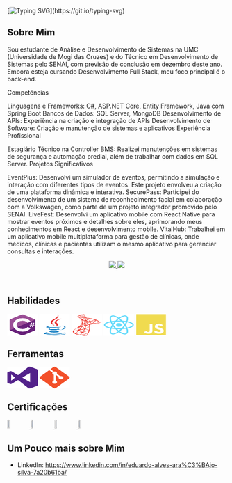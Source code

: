 [![Typing SVG](https://readme-typing-svg.demolab.com/?font=&weight=600&size=30&pause=1000&random=false&width=600&lines=Hello+There!!;Sejam+Bem+-+Vindos(a)+ao+meu+Perfil!)](https://git.io/typing-svg)

## Sobre Mim

Sou estudante de Análise e Desenvolvimento de Sistemas na UMC (Universidade de Mogi das Cruzes) e do Técnico em Desenvolvimento de Sistemas pelo SENAI, com previsão de conclusão em dezembro deste ano. Embora esteja cursando Desenvolvimento Full Stack, meu foco principal é o back-end.

Competências

Linguagens e Frameworks: C#, ASP.NET Core, Entity Framework, Java com Spring Boot
Bancos de Dados: SQL Server, MongoDB
Desenvolvimento de APIs: Experiência na criação e integração de APIs
Desenvolvimento de Software: Criação e manutenção de sistemas e aplicativos
Experiência Profissional

Estagiário Técnico na Controller BMS: Realizei manutenções em sistemas de segurança e automação predial, além de trabalhar com dados em SQL Server.
Projetos Significativos

EventPlus: Desenvolvi um simulador de eventos, permitindo a simulação e interação com diferentes tipos de eventos. Este projeto envolveu a criação de uma plataforma dinâmica e interativa.
SecurePass: Participei do desenvolvimento de um sistema de reconhecimento facial em colaboração com a Volkswagen, como parte de um projeto integrador promovido pelo SENAI.
LiveFest: Desenvolvi um aplicativo mobile com React Native para mostrar eventos próximos e detalhes sobre eles, aprimorando meus conhecimentos em React e desenvolvimento mobile.
VitalHub: Trabalhei em um aplicativo mobile multiplataforma para gestão de clínicas, onde médicos, clínicas e pacientes utilizam o mesmo aplicativo para gerenciar consultas e interações.


 <p align="center">
<a href="https://github.com/edualvesgt">
  <img height="180em" src="https://github-readme-stats-eight-theta.vercel.app/api?username=edualvesgt&show_icons=true&theme=algolia&include_all_commits=true&count_private=true"/>
  <img height="180em" src="https://github-readme-stats-eight-theta.vercel.app/api/top-langs/?username=edualvesgt&layout=compact&langs_count=8&theme=algolia&include_all_commits=true&count_private=true"/>
</a>
</p>
<div style="display: inline_block"><br>
 
  ## Habilidades
 
  <img align="center" alt="Dudu-Csharp" height="50" width="70" src="https://raw.githubusercontent.com/devicons/devicon/master/icons/csharp/csharp-original.svg">  
  <img align="center" alt="Dudu-JAVA" height="50" width="70" src="https://raw.githubusercontent.com/devicons/devicon/master/icons/java/java-original.svg">
  <img align="center" alt="Dudu-Sql" height="50" width="70" src="https://raw.githubusercontent.com/devicons/devicon/master/icons/microsoftsqlserver/microsoftsqlserver-plain.svg"> 
  <img align="center" alt="Dudu-React" height="50" width="70" src="https://raw.githubusercontent.com/devicons/devicon/master/icons/react/react-original.svg">
  <img align="center" alt="Dudu-Script" height="50" width="70" src="https://raw.githubusercontent.com/devicons/devicon/master/icons/javascript/javascript-plain.svg">
<!--   <img align="center" alt="Dudu-HTML" height="50" width="70" src="https://raw.githubusercontent.com/devicons/devicon/master/icons/html5/html5-original.svg">
  <img align="center" alt="Dudu-CSS" height="50" width="70" src="https://raw.githubusercontent.com/devicons/devicon/master/icons/css3/css3-original.svg"> -->
<!--   <img align="center" alt="Dudu-Node" height="50" width="70" src="https://raw.githubusercontent.com/devicons/devicon/master/icons/nodejs/nodejs-original.svg"> -->

  ## Ferramentas
  
  <img align="center" alt="Dudu-VS" height="50" width="70" src="https://raw.githubusercontent.com/devicons/devicon/master/icons/visualstudio/visualstudio-plain.svg"> 
  <img align="center" alt="Dudu-GIT" height="50" width="70" src="https://raw.githubusercontent.com/devicons/devicon/master/icons/git/git-original.svg"> 


</div>



## Certificações
 <a href="https://www.credly.com/earner/earned/badge/53512127-1b36-429c-8b3a-e96d38191f12">
  <img width="10%" height="10%"  src="https://images.credly.com/size/110x110/images/2a6251f2-737b-4bf6-9190-d77570cc76fc/CERT-Fundamentals-Power-Platform.png"/>
 </a>
  <a href="https://www.credly.com/earner/earned/badge/b04c5be7-f403-4b38-aa49-1b578a4d7073">
  <img width="10%" height="10%"  src="https://images.credly.com/size/340x340/images/4136ced8-75d5-4afb-8677-40b6236e2672/azure-ai-fundamentals-600x600.png"/>
 </a>
   <a href="https://www.credly.com/earner/earned/badge/313f6dfc-75ae-4b0d-9dd3-279b2e27af81">
  <img width="10%" height="10%"  src="https://images.credly.com/size/340x340/images/be8fcaeb-c769-4858-b567-ffaaa73ce8cf/image.png"/>
 </a>
  <a href="https://www.credly.com/earner/earned/badge/9ca34acf-b681-4b84-807a-bc9e00df5248">
  <img width="10%" height="10%"  src="https://images.credly.com/size/340x340/images/fc1352af-87fa-4947-ba54-398a0e63322e/security-compliance-and-identity-fundamentals-600x600.png"/>
 </a>
</div>

## Um Pouco mais sobre Mim

- LinkedIn: https://www.linkedin.com/in/eduardo-alves-ara%C3%BAjo-silva-7a20b61ba/
